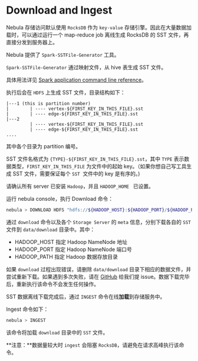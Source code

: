 # Download and Ingest

Nebula 存储访问默认使用 `RocksDB` 作为 `key-value` 存储引擎。因此在大量数据加载时，可以通过运行一个 map-reduce job 离线生成 RocksDB 的 SST 文件，再直接分发到服务器上。

Nebula 提供了 `Spark-SSTFile-Generator` 工具。

`Spark-SSTFile-Generator` 通过映射文件，从 hive 表生成 SST 文件。

具体用法详见 [Spark application command line reference](https://github.com/vesoft-inc/nebula/blob/master/src/tools/spark-sstfile-generator/README.md)。

执行后会在 `HDFS` 上生成 SST 文件，目录结构如下：

```
|---1 (this is partition number)
|        | ---- vertex-${FIRST_KEY_IN_THIS_FILE}.sst
|        | ---- edge-${FIRST_KEY_IN_THIS_FILE}.sst
|---2
         | ---- vertex-${FIRST_KEY_IN_THIS_FILE}.sst
         | ---- edge-${FIRST_KEY_IN_THIS_FILE}.sst
....
```

其中各个目录为 partition 编号。

SST 文件名格式为 `{TYPE}-${FIRST_KEY_IN_THIS_FILE}.sst`，其中 `TYPE` 表示数据类型，`FIRST_KEY_IN_THIS_FILE` 为文件中的起始 key。（如果你想自己写工具生成 SST 文件，需要保证每个 `SST`  文件中的 key 是有序的。)

请确认所有 server 已安装 `Hadoop`，并且 `HADOOP_HOME ` 已设置。

运行 nebula console，执行 Download 命令：

```bash
nebula > DOWNLOAD HDFS "hdfs://${HADOOP_HOST}:${HADOOP_PORT}/${HADOOP_PATH}"
```

通过 `download` 命令以及各个 `Storage Server` 的 `meta` 信息，分别下载各自的 `SST` 文件到 `data/download` 目录中。其中：

- HADOOP_HOST 指定 Hadoop NameNode 地址
- HADOOP_PORT 指定 Hadoop NameNode 端口号
- HADOOP_PATH 指定 Hadoop 数据存放目录

如果 `download` 过程出现错误，请删除 `data/download` 目录下相应的数据文件，并尝试重新下载。如果遇到多次失败，请在 [GitHub](https://github.com/vesoft-inc/nebula/issues) 给我们提 issue。数据下载完毕后，重新执行该命令不会发生任何操作。

SST 数据离线下载完成后，通过 `INGEST` 命令在线**加载**到存储服务中。

Ingest 命令如下：

```bash
nebula > INGEST
```

该命令将加载 `download` 目录中的 `SST` 文件。

**注意：**数据量较大时 `ingest` 会阻塞 `RocksDB`，请避免在请求高峰执行该命令。
